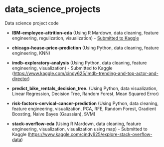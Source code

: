 # data_science_projects

Data science project code 

- **IBM-employee-attrition-eda** (Using R Mardown, data cleaning, feature engineering, regulization, visualization) - [Submitted to Kaggle](https://www.kaggle.com/cindy625/factors-attribute-to-employee-attrition)

- **chicago-house-price-prediction** (Using Python, data cleaning, feature engineering, KNN)

- **imdb-exploratory-analysis** (Using Python, data cleaning, feature engineering, visualization) - Submitted to Kaggle (https://www.kaggle.com/cindy625/imdb-trending-and-top-actor-and-director)

- **predict_bike_rentals_decision_tree.** (Using Python, data visualization, Linear Regression, Decision Tree, Random Forest, Mean Squared Error)

- **risk-factors-cervical-cancer-prediction** (Using Python, data cleaning, feature engineering, visualization, PCA, RFE, Random Forest, Gradient Boosting, Naive Bayes (Gaussian), SVM)

- **stack-overflow-eda** (Using R Mardown, data cleaning, feature engineering, visualization, visualization using map) - Submitted to Kaggle (https://www.kaggle.com/cindy625/explore-stack-overflow-data)
